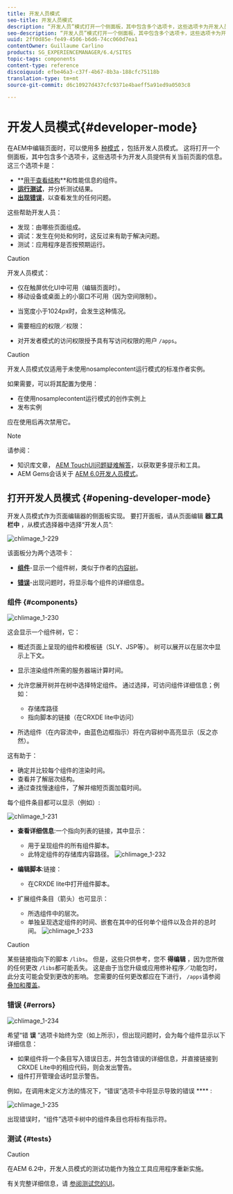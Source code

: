 ```yaml
---
title: 开发人员模式
seo-title: 开发人员模式
description: “开发人员”模式打开一个侧面板，其中包含多个选项卡，这些选项卡为开发人员提供有关当前页面的信息
seo-description: “开发人员”模式打开一个侧面板，其中包含多个选项卡，这些选项卡为开发人员提供有关当前页面的信息
uuid: 2ff0d85e-fe49-4506-b6d6-74cc060d7ea1
contentOwner: Guillaume Carlino
products: SG_EXPERIENCEMANAGER/6.4/SITES
topic-tags: components
content-type: reference
discoiquuid: efbe46a3-c37f-4b67-8b3a-188cfc75118b
translation-type: tm+mt
source-git-commit: d6c10927d437cfc9371e4baeff5a91ed9a0503c8

---
```



# 开发人员模式{#developer-mode}

在AEM中编辑页面时，可以使用多 [种模式](/help/sites-authoring/author-environment-tools.md#page-modes) ，包括开发人员模式。 这将打开一个侧面板，其中包含多个选项卡，这些选项卡为开发人员提供有关当前页面的信息。 这三个选项卡是：

* **[用于查看结构](#components)**和性能信息的组件。
* **[运行测试](#tests)**，并分析测试结果。
* **[出现错误](#errors)**，以查看发生的任何问题。

这些帮助开发人员：

* 发现：由哪些页面组成。
* 调试：发生在何处和何时，这反过来有助于解决问题。
* 测试：应用程序是否按预期运行。

>[!CAUTION]
>
>开发人员模式：
>
>* 仅在触屏优化UI中可用（编辑页面时）。
>* 移动设备或桌面上的小窗口不可用（因为空间限制）。
   >
   >  
* 当宽度小于1024px时，会发生这种情况。
   >
   >
* 需要相应的权限／权限：
   >
   >  
* 对开发者模式的访问权限授予具有写访问权限的用户 `/apps`。


>[!CAUTION]
>
>开发人员模式仅适用于未使用nosamplecontent运行模式的标准作者实例。
>
>如果需要，可以将其配置为使用：
>
>* 在使用nosamplecontent运行模式的创作实例上
>* 发布实例
>
>
应在使用后再次禁用它。

>[!NOTE]
>
>请参阅：
>
>* 知识库文章， [AEM TouchUI问题疑难解答](https://helpx.adobe.com/experience-manager/kb/troubleshooting-aem-touchui-issues.html)，以获取更多提示和工具。
>* AEM Gems会话关于 [AEM 6.0开发人员模式](https://docs.adobe.com/content/ddc/en/gems/aem-6-0-developer-mode.html)。


## 打开开发人员模式 {#opening-developer-mode}

开发人员模式作为页面编辑器的侧面板实现。 要打开面板，请从页面编辑 **器工具栏中** ，从模式选择器中选择“开发人员”:

![chlimage_1-229](assets/chlimage_1-229.png)

该面板分为两个选项卡：

* **[组件](/help/sites-developing/developer-mode.md#components)**-显示一个组件树，类似于作者的[内容树](/help/sites-authoring/author-environment-tools.md#content-tree)。

* **[错误](/help/sites-developing/developer-mode.md#errors)**-出现问题时，将显示每个组件的详细信息。

### 组件 {#components}

![chlimage_1-230](assets/chlimage_1-230.png)

这会显示一个组件树，它：

* 概述页面上呈现的组件和模板链（SLY、JSP等）。 树可以展开以在层次中显示上下文。
* 显示渲染组件所需的服务器端计算时间。
* 允许您展开树并在树中选择特定组件。 通过选择，可访问组件详细信息；例如：

   * 存储库路径
   * 指向脚本的链接（在CRXDE lite中访问）

* 所选组件（在内容流中，由蓝色边框指示）将在内容树中高亮显示（反之亦然）。

这有助于：

* 确定并比较每个组件的渲染时间。
* 查看并了解层次结构。
* 通过查找慢速组件，了解并缩短页面加载时间。

每个组件条目都可以显示（例如）:

![chlimage_1-231](assets/chlimage_1-231.png)

* **查看详细信息**:一个指向列表的链接，其中显示：

   * 用于呈现组件的所有组件脚本。
   * 此特定组件的存储库内容路径。
   ![chlimage_1-232](assets/chlimage_1-232.png)

* **编辑脚本**:链接：

   * 在CRXDE lite中打开组件脚本。

* 扩展组件条目（箭头）也可显示：

   * 所选组件中的层次。
   * 单独呈现选定组件的时间、嵌套在其中的任何单个组件以及合并的总时间。
   ![chlimage_1-233](assets/chlimage_1-233.png)

>[!CAUTION]
>
>某些链接指向下的脚本 `/libs`。 但是，这些只供参考，您不 **得编辑** ，因为您所做的任何更改 `/libs`都可能丢失。 这是由于当您升级或应用修补程序／功能包时，此分支可能会受到更改的影响。 您需要的任何更改都应在下进行， `/apps`请参阅 [叠加和覆盖](/help/sites-developing/overlays.md)。

### 错误 {#errors}

![chlimage_1-234](assets/chlimage_1-234.png)

希望“错 **误** ”选项卡始终为空（如上所示），但出现问题时，会为每个组件显示以下详细信息：

* 如果组件将一个条目写入错误日志，并包含错误的详细信息，并直接链接到CRXDE Lite中的相应代码，则会发出警告。
* 组件打开管理会话时显示警告。

例如，在调用未定义方法的情况下，“错误”选项卡中将显示导致的错误 **** :

![chlimage_1-235](assets/chlimage_1-235.png)

出现错误时，“组件”选项卡树中的组件条目也将标有指示符。

### 测试 {#tests}

>[!CAUTION]
>
>在AEM 6.2中，开发人员模式的测试功能作为独立工具应用程序重新实施。
>
>有关完整详细信息，请 [参阅测试您的UI](/help/sites-developing/hobbes.md)。
